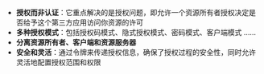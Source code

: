 

  
- **授权而非认证**：它重点解决的是授权问题，即允许一个资源所有者授权决定是否给予这个第三方应用访问你资源的许可
- **多种授权模式**：包括授权码模式、隐式授权模式、密码模式、客户端模式 ……
- **分离资源所有者、客户端和资源服务器**
- **安全和灵活**：通过令牌来传递授权信息，确保了授权过程的安全性，同时允许灵活地配置授权范围和权限

